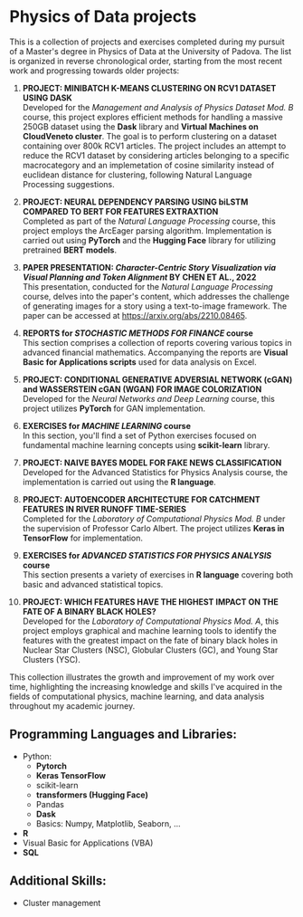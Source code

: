 # Physics of Data projects

This is a collection of projects and exercises completed during my pursuit of a Master's degree in Physics of Data at the University of Padova. The list is organized in reverse chronological order, starting from the most recent work and progressing towards older projects:

1. **PROJECT: MINIBATCH K-MEANS CLUSTERING ON RCV1 DATASET USING DASK**<br> Developed for the *Management and Analysis of Physics Dataset Mod. B* course, this project explores efficient methods for handling a massive 250GB dataset using the **Dask** library and **Virtual Machines on CloudVeneto cluster**. The goal is to perform clustering on a dataset containing over 800k RCV1 articles. The project includes an attempt to reduce the RCV1 dataset by considering articles belonging to a specific macrocategory and an implemetation of cosine similarity instead of euclidean distance for clustering, following Natural Language Processing suggestions.
  
2. **PROJECT: NEURAL DEPENDENCY PARSING USING biLSTM COMPARED TO BERT FOR FEATURES EXTRAXTION**<br> Completed as part of the *Natural Language Processing* course, this project employs the ArcEager parsing algorithm. Implementation is carried out using **PyTorch** and the **Hugging Face** library for utilizing pretrained **BERT models**.
   
3. **PAPER PRESENTATION: *Character-Centric Story Visualization via Visual Planning and Token Alignment* BY CHEN ET AL., 2022**<br> This presentation, conducted for the *Natural Language Processing* course, delves into the paper's content, which addresses the challenge of generating images for a story using a text-to-image framework. The paper can be accessed at https://arxiv.org/abs/2210.08465.

4. **REPORTS for *STOCHASTIC METHODS FOR FINANCE* course**<br> This section comprises a collection of reports covering various topics in advanced financial mathematics. Accompanying the reports are **Visual Basic for Applications scripts** used for data analysis on Excel.

5. **PROJECT: CONDITIONAL GENERATIVE ADVERSIAL NETWORK (cGAN) and WASSERSTEIN cGAN (WGAN) FOR IMAGE COLORIZATION**<br> Developed for the *Neural Networks and Deep Learning* course, this project utilizes **PyTorch** for GAN implementation.
  
6. **EXERCISES for *MACHINE LEARNING* course**<br> In this section, you'll find a set of Python exercises focused on fundamental machine learning concepts using **scikit-learn** library.

7. **PROJECT: NAIVE BAYES MODEL FOR FAKE NEWS CLASSIFICATION**<br> Developed for the Advanced Statistics for Physics Analysis course, the implementation is carried out using the **R language**.

8. **PROJECT: AUTOENCODER ARCHITECTURE FOR CATCHMENT FEATURES IN RIVER RUNOFF TIME-SERIES**<br> Completed for the *Laboratory of Computational Physics Mod. B* under the supervision of Professor Carlo Albert. The project utilizes **Keras in TensorFlow** for implementation.

9. **EXERCISES for *ADVANCED STATISTICS FOR PHYSICS ANALYSIS* course**<br> This section presents a variety of exercises in **R language** covering both basic and advanced statistical topics.

10. **PROJECT: WHICH FEATURES HAVE THE HIGHEST IMPACT ON THE FATE OF A BINARY BLACK HOLES?**<br> Developed for the *Laboratory of Computational Physics Mod. A*, this project employs graphical and machine learning tools to identify the features with the greatest impact on the fate of binary black holes in Nuclear Star Clusters (NSC), Globular Clusters (GC), and Young Star Clusters (YSC).

This collection illustrates the growth and improvement of my work over time, highlighting the increasing knowledge and skills I've acquired in the fields of computational physics, machine learning, and data analysis throughout my academic journey.

## Programming Languages and Libraries:
- Python:
  - **Pytorch**
  - **Keras TensorFlow**
  - scikit-learn
  - **transformers (Hugging Face)**
  - Pandas
  - **Dask**
  - Basics: Numpy, Matplotlib, Seaborn, ...
- **R**
- Visual Basic for Applications (VBA)
- **SQL**

## Additional Skills:
- Cluster management

